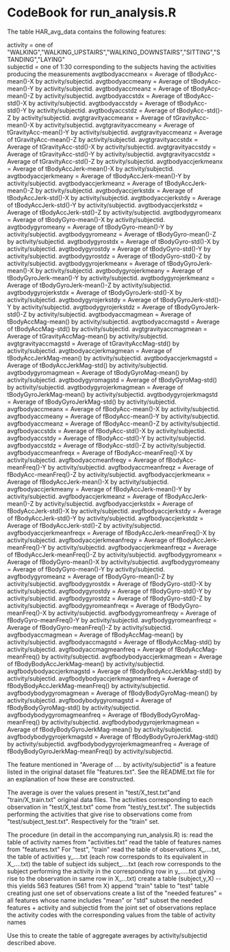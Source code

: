 # CodeBook for run_analysis.R

The table HAR_avg_data contains the following features:

 activity = one of "WALKING","WALKING_UPSTAIRS","WALKING_DOWNSTAIRS","SITTING","STANDING","LAYING"  
 subjectid = one of 1:30 corresponding to the subjects having the activities producing the measurements
 avgtbodyaccmeanx = Average of tBodyAcc-mean()-X by activity/subjectid.
 avgtbodyaccmeany = Average of tBodyAcc-mean()-Y by activity/subjectid.
 avgtbodyaccmeanz = Average of tBodyAcc-mean()-Z by activity/subjectid.
 avgtbodyaccstdx = Average of tBodyAcc-std()-X by activity/subjectid.
 avgtbodyaccstdy = Average of tBodyAcc-std()-Y by activity/subjectid.
 avgtbodyaccstdz = Average of tBodyAcc-std()-Z by activity/subjectid.
 avgtgravityaccmeanx = Average of tGravityAcc-mean()-X by activity/subjectid.
 avgtgravityaccmeany = Average of tGravityAcc-mean()-Y by activity/subjectid.
 avgtgravityaccmeanz = Average of tGravityAcc-mean()-Z by activity/subjectid.
 avgtgravityaccstdx = Average of tGravityAcc-std()-X by activity/subjectid.
 avgtgravityaccstdy = Average of tGravityAcc-std()-Y by activity/subjectid.
 avgtgravityaccstdz = Average of tGravityAcc-std()-Z by activity/subjectid.
 avgtbodyaccjerkmeanx = Average of tBodyAccJerk-mean()-X by activity/subjectid.
 avgtbodyaccjerkmeany = Average of tBodyAccJerk-mean()-Y by activity/subjectid.
 avgtbodyaccjerkmeanz = Average of tBodyAccJerk-mean()-Z by activity/subjectid.
 avgtbodyaccjerkstdx = Average of tBodyAccJerk-std()-X by activity/subjectid.
 avgtbodyaccjerkstdy = Average of tBodyAccJerk-std()-Y by activity/subjectid.
 avgtbodyaccjerkstdz = Average of tBodyAccJerk-std()-Z by activity/subjectid.
 avgtbodygyromeanx = Average of tBodyGyro-mean()-X by activity/subjectid.
 avgtbodygyromeany = Average of tBodyGyro-mean()-Y by activity/subjectid.
 avgtbodygyromeanz = Average of tBodyGyro-mean()-Z by activity/subjectid.
 avgtbodygyrostdx = Average of tBodyGyro-std()-X by activity/subjectid.
 avgtbodygyrostdy = Average of tBodyGyro-std()-Y by activity/subjectid.
 avgtbodygyrostdz = Average of tBodyGyro-std()-Z by activity/subjectid.
 avgtbodygyrojerkmeanx = Average of tBodyGyroJerk-mean()-X by activity/subjectid.
 avgtbodygyrojerkmeany = Average of tBodyGyroJerk-mean()-Y by activity/subjectid.
 avgtbodygyrojerkmeanz = Average of tBodyGyroJerk-mean()-Z by activity/subjectid.
 avgtbodygyrojerkstdx = Average of tBodyGyroJerk-std()-X by activity/subjectid.
 avgtbodygyrojerkstdy = Average of tBodyGyroJerk-std()-Y by activity/subjectid.
 avgtbodygyrojerkstdz = Average of tBodyGyroJerk-std()-Z by activity/subjectid.
 avgtbodyaccmagmean = Average of tBodyAccMag-mean() by activity/subjectid.
 avgtbodyaccmagstd = Average of tBodyAccMag-std() by activity/subjectid.
 avgtgravityaccmagmean = Average of tGravityAccMag-mean() by activity/subjectid.
 avgtgravityaccmagstd = Average of tGravityAccMag-std() by activity/subjectid.
 avgtbodyaccjerkmagmean = Average of tBodyAccJerkMag-mean() by activity/subjectid.
 avgtbodyaccjerkmagstd = Average of tBodyAccJerkMag-std() by activity/subjectid.
 avgtbodygyromagmean = Average of tBodyGyroMag-mean() by activity/subjectid.
 avgtbodygyromagstd = Average of tBodyGyroMag-std() by activity/subjectid.
 avgtbodygyrojerkmagmean = Average of tBodyGyroJerkMag-mean() by activity/subjectid.
 avgtbodygyrojerkmagstd = Average of tBodyGyroJerkMag-std() by activity/subjectid.
 avgfbodyaccmeanx = Average of fBodyAcc-mean()-X by activity/subjectid.
 avgfbodyaccmeany = Average of fBodyAcc-mean()-Y by activity/subjectid.
 avgfbodyaccmeanz = Average of fBodyAcc-mean()-Z by activity/subjectid.
 avgfbodyaccstdx = Average of fBodyAcc-std()-X by activity/subjectid.
 avgfbodyaccstdy = Average of fBodyAcc-std()-Y by activity/subjectid.
 avgfbodyaccstdz = Average of fBodyAcc-std()-Z by activity/subjectid.
 avgfbodyaccmeanfreqx = Average of fBodyAcc-meanFreq()-X by activity/subjectid.
 avgfbodyaccmeanfreqy = Average of fBodyAcc-meanFreq()-Y by activity/subjectid.
 avgfbodyaccmeanfreqz = Average of fBodyAcc-meanFreq()-Z by activity/subjectid.
 avgfbodyaccjerkmeanx = Average of fBodyAccJerk-mean()-X by activity/subjectid.
 avgfbodyaccjerkmeany = Average of fBodyAccJerk-mean()-Y by activity/subjectid.
 avgfbodyaccjerkmeanz = Average of fBodyAccJerk-mean()-Z by activity/subjectid.
 avgfbodyaccjerkstdx = Average of fBodyAccJerk-std()-X by activity/subjectid.
 avgfbodyaccjerkstdy = Average of fBodyAccJerk-std()-Y by activity/subjectid.
 avgfbodyaccjerkstdz = Average of fBodyAccJerk-std()-Z by activity/subjectid.
 avgfbodyaccjerkmeanfreqx = Average of fBodyAccJerk-meanFreq()-X by activity/subjectid.
 avgfbodyaccjerkmeanfreqy = Average of fBodyAccJerk-meanFreq()-Y by activity/subjectid.
 avgfbodyaccjerkmeanfreqz = Average of fBodyAccJerk-meanFreq()-Z by activity/subjectid.
 avgfbodygyromeanx = Average of fBodyGyro-mean()-X by activity/subjectid.
 avgfbodygyromeany = Average of fBodyGyro-mean()-Y by activity/subjectid.
 avgfbodygyromeanz = Average of fBodyGyro-mean()-Z by activity/subjectid.
 avgfbodygyrostdx = Average of fBodyGyro-std()-X by activity/subjectid.
 avgfbodygyrostdy = Average of fBodyGyro-std()-Y by activity/subjectid.
 avgfbodygyrostdz = Average of fBodyGyro-std()-Z by activity/subjectid.
 avgfbodygyromeanfreqx = Average of fBodyGyro-meanFreq()-X by activity/subjectid.
 avgfbodygyromeanfreqy = Average of fBodyGyro-meanFreq()-Y by activity/subjectid.
 avgfbodygyromeanfreqz = Average of fBodyGyro-meanFreq()-Z by activity/subjectid.
 avgfbodyaccmagmean = Average of fBodyAccMag-mean() by activity/subjectid.
 avgfbodyaccmagstd = Average of fBodyAccMag-std() by activity/subjectid.
 avgfbodyaccmagmeanfreq = Average of fBodyAccMag-meanFreq() by activity/subjectid.
 avgfbodybodyaccjerkmagmean = Average of fBodyBodyAccJerkMag-mean() by activity/subjectid.
 avgfbodybodyaccjerkmagstd = Average of fBodyBodyAccJerkMag-std() by activity/subjectid.
 avgfbodybodyaccjerkmagmeanfreq = Average of fBodyBodyAccJerkMag-meanFreq() by activity/subjectid.
 avgfbodybodygyromagmean = Average of fBodyBodyGyroMag-mean() by activity/subjectid.
 avgfbodybodygyromagstd = Average of fBodyBodyGyroMag-std() by activity/subjectid.
 avgfbodybodygyromagmeanfreq = Average of fBodyBodyGyroMag-meanFreq() by activity/subjectid.
 avgfbodybodygyrojerkmagmean = Average of fBodyBodyGyroJerkMag-mean() by activity/subjectid.
 avgfbodybodygyrojerkmagstd = Average of fBodyBodyGyroJerkMag-std() by activity/subjectid.
 avgfbodybodygyrojerkmagmeanfreq = Average of fBodyBodyGyroJerkMag-meanFreq() by activity/subjectid. 

The feature mentioned in "Average of .... by activity/subjectid" is a feature listed in the original dataset file "features.txt". See the README.txt file for an explanation of how these are constructed.

The average is over the values present in "test/X_test.txt"and "train/X_train.txt" original data files.
The activities corresponding to each observation in "test/X_test.txt" come from "test/y_test.txt".
The subjectids performing the activities that give rise to observations come from "test/subject_test.txt".
Respectively for the "train" set.

The procedure (in detail in the accompanying run_analysis.R) is:
 read the table of activity names from "activities.txt"
 read the table of features names from "features.txt"
 For "test", "train"
     read the table of observations X_....txt,
          the table of activities y_....txt (each row corresponds to its equivalent in X_....txt)
          the table of subject ids subject_....txt
              (each row corresponds to the subject performing the activity in the corresponding row in y_.....txt giving rise to the observation in same row in X_...txt)
     create a table (subject,y,X) -- this yields 563 features (561 from X)
 append "train" table to "test" table creating just one set of observations
 create a list of the "needed features" = all features whose name includes "mean" or "std"
 subset the needed features + activity and subjectid from the joint set of observations
 replace the activity codes with the corresponding values from the table of activity names

Use this to create the table of aggregate averages by activity/subjectid described above.


